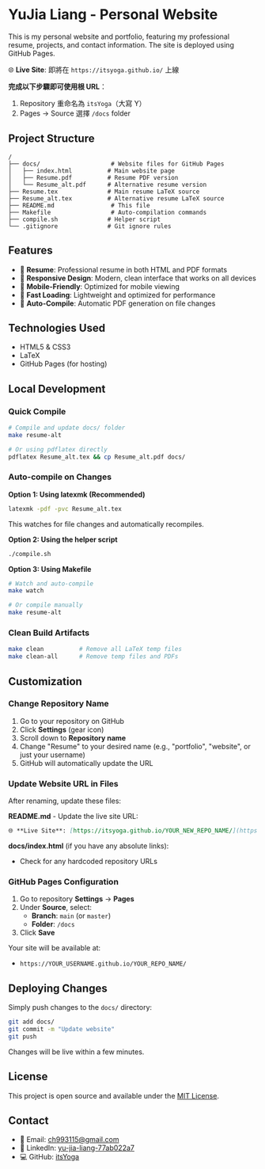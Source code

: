 # YuJia Liang - Personal Website

This is my personal website and portfolio, featuring my professional resume, projects, and contact information. The site is deployed using GitHub Pages.

🌐 **Live Site**: 即將在 `https://itsyoga.github.io/` 上線

**完成以下步驟即可使用根 URL**：
1. Repository 重命名為 `itsYoga`（大寫 Y）
2. Pages → Source 選擇 `/docs` folder

## Project Structure

```
/
├── docs/                    # Website files for GitHub Pages
│   ├── index.html          # Main website page
│   ├── Resume.pdf          # Resume PDF version
│   └── Resume_alt.pdf      # Alternative resume version
├── Resume.tex              # Main resume LaTeX source
├── Resume_alt.tex          # Alternative resume LaTeX source
├── README.md                # This file
├── Makefile                 # Auto-compilation commands
├── compile.sh              # Helper script
└── .gitignore              # Git ignore rules
```

## Features

- 📄 **Resume**: Professional resume in both HTML and PDF formats
- 🎨 **Responsive Design**: Modern, clean interface that works on all devices
- 📱 **Mobile-Friendly**: Optimized for mobile viewing
- 🚀 **Fast Loading**: Lightweight and optimized for performance
- 🔧 **Auto-Compile**: Automatic PDF generation on file changes

## Technologies Used

- HTML5 & CSS3
- LaTeX
- GitHub Pages (for hosting)

## Local Development

### Quick Compile
```bash
# Compile and update docs/ folder
make resume-alt

# Or using pdflatex directly
pdflatex Resume_alt.tex && cp Resume_alt.pdf docs/
```

### Auto-compile on Changes

**Option 1: Using latexmk (Recommended)**
```bash
latexmk -pdf -pvc Resume_alt.tex
```
This watches for file changes and automatically recompiles.

**Option 2: Using the helper script**
```bash
./compile.sh
```

**Option 3: Using Makefile**
```bash
# Watch and auto-compile
make watch

# Or compile manually
make resume-alt
```

### Clean Build Artifacts
```bash
make clean          # Remove all LaTeX temp files
make clean-all      # Remove temp files and PDFs
```

## Customization

### Change Repository Name

1. Go to your repository on GitHub
2. Click **Settings** (gear icon)
3. Scroll down to **Repository name**
4. Change "Resume" to your desired name (e.g., "portfolio", "website", or just your username)
5. GitHub will automatically update the URL

### Update Website URL in Files

After renaming, update these files:

**README.md** - Update the live site URL:
```markdown
🌐 **Live Site**: [https://itsyoga.github.io/YOUR_NEW_REPO_NAME/](https://itsyoga.github.io/YOUR_NEW_REPO_NAME/)
```

**docs/index.html** (if you have any absolute links):
- Check for any hardcoded repository URLs

### GitHub Pages Configuration

1. Go to repository **Settings** → **Pages**
2. Under **Source**, select:
   - **Branch**: `main` (or `master`)
   - **Folder**: `/docs`
3. Click **Save**

Your site will be available at:
- `https://YOUR_USERNAME.github.io/YOUR_REPO_NAME/`

## Deploying Changes

Simply push changes to the `docs/` directory:

```bash
git add docs/
git commit -m "Update website"
git push
```

Changes will be live within a few minutes.

## License

This project is open source and available under the [MIT License](LICENSE).

## Contact

- 📧 Email: ch993115@gmail.com
- 💼 LinkedIn: [yu-jia-liang-77ab022a7](https://www.linkedin.com/in/yu-jia-liang-77ab022a7)
- 💻 GitHub: [itsYoga](https://github.com/itsYoga)
